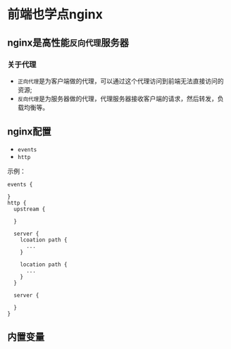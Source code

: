 # 前端也学点nginx
## nginx是高性能`反向代理`服务器

### 关于代理
* `正向代理`是为客户端做的代理，可以通过这个代理访问到前端无法直接访问的资源;
* `反向代理`是为服务器做的代理，代理服务器接收客户端的请求，然后转发，负载均衡等。

## nginx配置
* `events`
* `http`

示例：
```
events {

}
http {
  upstream {

  }

  server {
    lcoation path {
      ...
    }

    location path {
      ...
    }
  }

  server {

  }
}
```

## 内置变量

